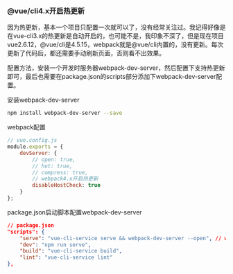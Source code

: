 ### @vue/cli4.x开启热更新

因为热更新，基本一个项目只配置一次就可以了，没有经常关注过。我记得好像是在vue-cli3.x的热更新是自动开启的，也可能不是，我印象不深了，但是现在项目vue2.6.12，@vue/cli是4.5.15，webpack就是@vue/cli内置的，没有更新。每次更新了代码后，都还需要手动刷新页面，否则看不出效果。

配置方法，安装一个开发时服务器webpack-dev-server，然后配置下支持热更新即可，最后也需要在package.json的scripts部分添加下webpack-dev-server配置。


安装webpack-dev-server

```bash
npm install webpack-dev-server --save
```

webpack配置

```js
// vue.config.js
module.exports = {
    devServer: {
        // open: true,
        // hot: true,
        // compress: true,
        // webpack4.x开启热更新
        disableHostCheck: true
    }
};
```

package.json启动脚本配置webpack-dev-server

```json
// package.json
"scripts": {
    "serve": "vue-cli-service serve && webpack-dev-server --open", // webpack-dev-server配置，支持热更新
    "dev": "npm run serve",
    "build": "vue-cli-service build",
    "lint": "vue-cli-service lint"
},
```
